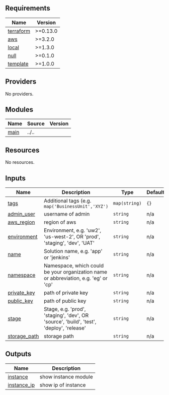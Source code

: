 <!-- BEGIN_TF_DOCS -->
## Requirements

| Name | Version |
|------|---------|
| <a name="requirement_terraform"></a> [terraform](#requirement\_terraform) | >=0.13.0 |
| <a name="requirement_aws"></a> [aws](#requirement\_aws) | >=3.2.0 |
| <a name="requirement_local"></a> [local](#requirement\_local) | >=1.3.0 |
| <a name="requirement_null"></a> [null](#requirement\_null) | >=0.1.0 |
| <a name="requirement_template"></a> [template](#requirement\_template) | >=1.0.0 |

## Providers

No providers.

## Modules

| Name | Source | Version |
|------|--------|---------|
| <a name="module_main"></a> [main](#module\_main) | ../.. |  |

## Resources

No resources.

## Inputs

| Name | Description | Type | Default | Required |
|------|-------------|------|---------|:--------:|
| <a name="input_tags"></a> [tags](#input\_tags) | Additional tags (e.g. `map('BusinessUnit','XYZ')` | `map(string)` | `{}` | no |
| <a name="input_admin_user"></a> [admin\_user](#input\_admin\_user) | username of admin | `string` | n/a | yes |
| <a name="input_aws_region"></a> [aws\_region](#input\_aws\_region) | region of aws | `string` | n/a | yes |
| <a name="input_environment"></a> [environment](#input\_environment) | Environment, e.g. 'uw2', 'us-west-2', OR 'prod', 'staging', 'dev', 'UAT' | `string` | n/a | yes |
| <a name="input_name"></a> [name](#input\_name) | Solution name, e.g. 'app' or 'jenkins' | `string` | n/a | yes |
| <a name="input_namespace"></a> [namespace](#input\_namespace) | Namespace, which could be your organization name or abbreviation, e.g. 'eg' or 'cp' | `string` | n/a | yes |
| <a name="input_private_key"></a> [private\_key](#input\_private\_key) | path of private key | `string` | n/a | yes |
| <a name="input_public_key"></a> [public\_key](#input\_public\_key) | path of public key | `string` | n/a | yes |
| <a name="input_stage"></a> [stage](#input\_stage) | Stage, e.g. 'prod', 'staging', 'dev', OR 'source', 'build', 'test', 'deploy', 'release' | `string` | n/a | yes |
| <a name="input_storage_path"></a> [storage\_path](#input\_storage\_path) | storage path | `string` | n/a | yes |

## Outputs

| Name | Description |
|------|-------------|
| <a name="output_instance"></a> [instance](#output\_instance) | show instance module |
| <a name="output_instance_ip"></a> [instance\_ip](#output\_instance\_ip) | show ip of instance |
<!-- END_TF_DOCS -->